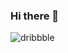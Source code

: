 ### Hi there 👋

![dribbble](https://user-images.githubusercontent.com/84493609/119003018-967f2200-b9b7-11eb-843a-02217cda9166.png)
